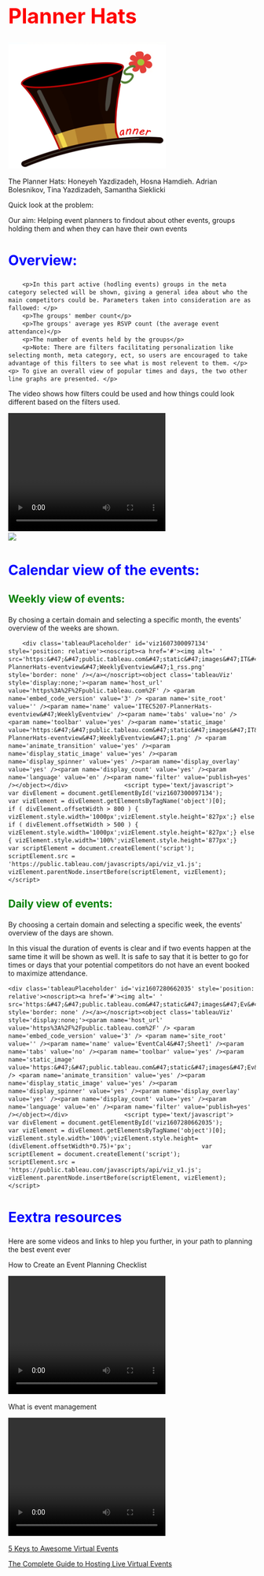 <html lang="en">
<head>
	<title>Events</title>
	<link rel="stylesheet" href="styles.css">
	<meta charset="UTF-8">
	<meta name="keywords" content="event, plan, Meetup, Ottawa, visualization, data">
	<meta name="description" content="A Visualization tool to help you plan your next Meetup event.">
  <meta name="viewport" content="width=device-width, initial-scale=1.0">
	<meta name="author" content="Planner Hats">
</head>
<body>
<h1 style="color:red;font-size:300%;">Planner Hats</h1>
	<img src="Planner Hats.png" alt="Planner Hats Logo">
	<P> The Planner Hats: Honeyeh Yazdizadeh, Hosna Hamdieh. Adrian Bolesnikov, Tina Yazdizadeh, Samantha Sieklicki </p>
	<p> Quick look at the problem: 
	<p> Our aim: Helping event planners to findout about other events, groups holding them and when they can have their own events</p>
    <h2 style="color:blue;font-size:200%;">Overview: </h2>

	    <p>In this part active (hodling events) groups in the meta category selected will be shown, giving a general idea about who the main competitors could be. Parameters taken into consideration are as fallowed: </p>
	    <p>The groups' member count</p>
	    <p>The groups' average yes RSVP count (the average event attendance)</p>
	    <p>The number of events held by the groups</p>
	    <p>Note: There are filters facilitating personalization like selecting month, meta category, ect, so users are encouraged to take advantage of this filters to see what is most relevent to them. </p>
	<p> To give an overall view of popular times and days, the two other line graphs are presented. </p>
<p> The video shows how filters could be used and how things could look different based on the filters used.</p>
	<video width="320" height="240" controls>
  <source src="Planner Hats-Overview.mp4" type="video/mp4">
Your browser does not support the video tag.
</video>
	
<div class='tableauPlaceholder' id='viz1607298797848' style='position: relative'><noscript><a href='#'><img alt=' ' src='https:&#47;&#47;public.tableau.com&#47;static&#47;images&#47;PH&#47;PHOV&#47;Overallview&#47;1_rss.png' style='border: none' /></a></noscript><object class='tableauViz'  style='display:none;'><param name='host_url' value='https%3A%2F%2Fpublic.tableau.com%2F' /> <param name='embed_code_version' value='3' /> <param name='site_root' value='' /><param name='name' value='PHOV&#47;Overallview' /><param name='tabs' value='no' /><param name='toolbar' value='yes' /><param name='static_image' value='https:&#47;&#47;public.tableau.com&#47;static&#47;images&#47;PH&#47;PHOV&#47;Overallview&#47;1.png' /> <param name='animate_transition' value='yes' /><param name='display_static_image' value='yes' /><param name='display_spinner' value='yes' /><param name='display_overlay' value='yes' /><param name='display_count' value='yes' /><param name='language' value='en' /><param name='filter' value='publish=yes' /></object></div>                <script type='text/javascript'>                    var divElement = document.getElementById('viz1607298797848');                    var vizElement = divElement.getElementsByTagName('object')[0];                    if ( divElement.offsetWidth > 800 ) { vizElement.style.width='1000px';vizElement.style.height='827px';} else if ( divElement.offsetWidth > 500 ) { vizElement.style.width='1000px';vizElement.style.height='827px';} else { vizElement.style.width='100%';vizElement.style.height='1377px';}                     var scriptElement = document.createElement('script');                    scriptElement.src = 'https://public.tableau.com/javascripts/api/viz_v1.js';                    vizElement.parentNode.insertBefore(scriptElement, vizElement);                </script>	

<h2 style="color:blue;font-size:200%;">Calendar view of the events: </h2> 
<h3 style="color:green;font-size:150%;"> Weekly view of events: </h3>
	<p> By chosing a certain domain and selecting a specific month, the events' overview of the weeks are shown.</p>
	    
	    <div class='tableauPlaceholder' id='viz1607300097134' style='position: relative'><noscript><a href='#'><img alt=' ' src='https:&#47;&#47;public.tableau.com&#47;static&#47;images&#47;IT&#47;ITEC5207-PlannerHats-eventview&#47;WeeklyEventview&#47;1_rss.png' style='border: none' /></a></noscript><object class='tableauViz'  style='display:none;'><param name='host_url' value='https%3A%2F%2Fpublic.tableau.com%2F' /> <param name='embed_code_version' value='3' /> <param name='site_root' value='' /><param name='name' value='ITEC5207-PlannerHats-eventview&#47;WeeklyEventview' /><param name='tabs' value='no' /><param name='toolbar' value='yes' /><param name='static_image' value='https:&#47;&#47;public.tableau.com&#47;static&#47;images&#47;IT&#47;ITEC5207-PlannerHats-eventview&#47;WeeklyEventview&#47;1.png' /> <param name='animate_transition' value='yes' /><param name='display_static_image' value='yes' /><param name='display_spinner' value='yes' /><param name='display_overlay' value='yes' /><param name='display_count' value='yes' /><param name='language' value='en' /><param name='filter' value='publish=yes' /></object></div>                <script type='text/javascript'>                    var divElement = document.getElementById('viz1607300097134');                    var vizElement = divElement.getElementsByTagName('object')[0];                    if ( divElement.offsetWidth > 800 ) { vizElement.style.width='1000px';vizElement.style.height='827px';} else if ( divElement.offsetWidth > 500 ) { vizElement.style.width='1000px';vizElement.style.height='827px';} else { vizElement.style.width='100%';vizElement.style.height='877px';}                     var scriptElement = document.createElement('script');                    scriptElement.src = 'https://public.tableau.com/javascripts/api/viz_v1.js';                    vizElement.parentNode.insertBefore(scriptElement, vizElement);                </script>
	    
<h3 style="color:green;font-size:150%;"> Daily view of events: </h3>
<p> By choosing a certain domain and selecting a specific week, the events' overview of the days are shown.</p>
<p> In this visual the duration of events is clear and if two events happen at the same time it will be shown as well. It is safe to say that it is better to go for times or days that your potential competitors do not have an event booked to maximize attendance. </p>

	<div class='tableauPlaceholder' id='viz1607280662035' style='position: relative'><noscript><a href='#'><img alt=' ' src='https:&#47;&#47;public.tableau.com&#47;static&#47;images&#47;Ev&#47;EventCal4&#47;Sheet1&#47;1_rss.png' style='border: none' /></a></noscript><object class='tableauViz'  style='display:none;'><param name='host_url' value='https%3A%2F%2Fpublic.tableau.com%2F' /> <param name='embed_code_version' value='3' /> <param name='site_root' value='' /><param name='name' value='EventCal4&#47;Sheet1' /><param name='tabs' value='no' /><param name='toolbar' value='yes' /><param name='static_image' value='https:&#47;&#47;public.tableau.com&#47;static&#47;images&#47;Ev&#47;EventCal4&#47;Sheet1&#47;1.png' /> <param name='animate_transition' value='yes' /><param name='display_static_image' value='yes' /><param name='display_spinner' value='yes' /><param name='display_overlay' value='yes' /><param name='display_count' value='yes' /><param name='language' value='en' /><param name='filter' value='publish=yes' /></object></div>                <script type='text/javascript'>                    var divElement = document.getElementById('viz1607280662035');                    var vizElement = divElement.getElementsByTagName('object')[0];                    vizElement.style.width='100%';vizElement.style.height=(divElement.offsetWidth*0.75)+'px';                    var scriptElement = document.createElement('script');                    scriptElement.src = 'https://public.tableau.com/javascripts/api/viz_v1.js';                    vizElement.parentNode.insertBefore(scriptElement, vizElement);                </script>
<h2 style="color:blue;font-size:200%;"> Eextra resources </h2>
	<p>Here are some videos and links to hlep you further, in your path to planning the best event ever</p>
	<p> How to Create an Event Planning Checklist </p>
	<video width="320" height="240" controls>
  <source src="How to Create an Event Planning Checklist.mp4" type="video/mp4">
</video>
        <p> What is event management </p>
	<video width="320" height="240" controls>
  <source src="Event Management.mp4" type="video/ogg">
</video>
<p><a href="https://www.youtube.com/watch?v=5uYR1JvipHY&t=183s">5 Keys to Awesome Virtual Events</a></p>
<p><a href="https://www.youtube.com/watch?v=pyiaqC-hSVA">The Complete Guide to Hosting Live Virtual Events</a></p>

</body>
</html>
